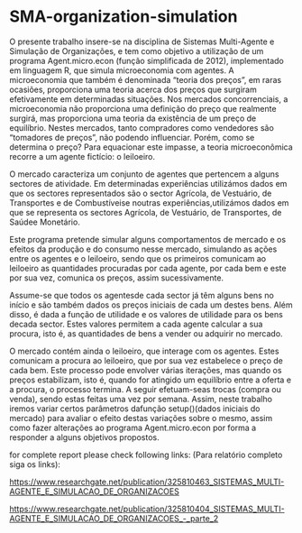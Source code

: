 # SMA-organization-simulation

O presente trabalho insere-se na disciplina de Sistemas Multi-Agente e Simulação de Organizações, e tem como objetivo a utilização de um programa Agent.micro.econ (função simplificada de 2012), implementado em linguagem R, que simula microeconomia com agentes. A microeconomia que também é denominada “teoria dos preços”, em raras ocasiões, proporciona uma teoria acerca dos preços que surgiram efetivamente em determinadas situações. Nos mercados concorrenciais, a microeconomia não proporciona uma definição do preço que realmente surgirá, mas proporciona uma teoria da existência de um preço de equilíbrio. Nestes mercados, tanto compradores como vendedores são “tomadores de preços”, não podendo influenciar. Porém, como se determina o preço? Para equacionar este impasse, a teoria microeconômica recorre a um agente fictício: o leiloeiro.

O mercado caracteriza um conjunto de agentes que pertencem a alguns sectores de atividade. Em determinadas experiências utilizámos dados em que os sectores representados são o sector Agrícola, de Vestuário, de Transportes e de Combustíveise noutras experiências,utilizámos dados em que se representa os sectores Agrícola, de Vestuário, de Transportes, de Saúdee Monetário. 

Este programa pretende simular alguns comportamentos de mercado e os efeitos da produção e do consumo nesse mercado, simulando as ações entre os agentes e o leiloeiro, sendo que os primeiros comunicam ao leiloeiro as quantidades procuradas por cada agente, por cada bem e este por sua vez, comunica os preços, assim sucessivamente.

Assume-se que todos os agentesde cada sector já têm alguns bens no início e são também dados os preços iniciais de cada um destes bens. Além disso, é dada a função de utilidade e os valores de utilidade para os bens decada sector. Estes valores permitem a cada agente calcular a sua procura, isto é, as quantidades de bens a vender ou adquirir no mercado. 

O mercado contém ainda o leiloeiro, que interage com os agentes. Estes comunicam a procura ao leiloeiro, que por sua vez estabelece o preço de cada bem. Este processo pode envolver várias iterações, mas quando os preços estabilizam, isto é, quando for atingido um equilíbrio entre a oferta e a procura, o processo termina. A seguir efetuam-seas trocas (compra ou venda), sendo estas feitas uma vez por semana.
Assim, neste trabalho iremos variar certos parâmetros dafunção setup()(dados iniciais do mercado) para avaliar o efeito destas variações sobre o mesmo, assim como fazer alterações ao programa Agent.micro.econ por forma a responder a alguns objetivos propostos.

for complete report please check following links:
(Para relatório completo siga os links):

https://www.researchgate.net/publication/325810463_SISTEMAS_MULTI-AGENTE_E_SIMULACAO_DE_ORGANIZACOES

https://www.researchgate.net/publication/325810404_SISTEMAS_MULTI-AGENTE_E_SIMULACAO_DE_ORGANIZACOES_-_parte_2


